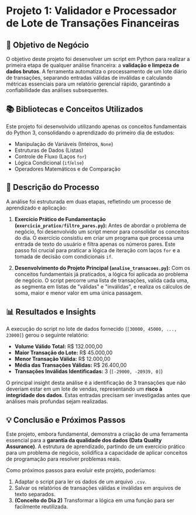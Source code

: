 # Projeto 1: Validador e Processador de Lote de Transações Financeiras

## 🎯 Objetivo de Negócio
O objetivo deste projeto foi desenvolver um script em Python para realizar a primeira etapa de qualquer análise financeira: a **validação e limpeza de dados brutos**. A ferramenta automatiza o processamento de um lote diário de transações, separando entradas válidas de inválidas e calculando métricas essenciais para um relatório gerencial rápido, garantindo a confiabilidade das análises subsequentes.

## 📚 Bibliotecas e Conceitos Utilizados
Este projeto foi desenvolvido utilizando apenas os conceitos fundamentais do Python 3, consolidando o aprendizado do primeiro dia de estudos:
-   Manipulação de Variáveis (Inteiros, `None`)
-   Estruturas de Dados (Listas)
-   Controle de Fluxo (Laços `for`)
-   Lógica Condicional (`if`/`else`)
-   Operadores Matemáticos e de Comparação

## 📖 Descrição do Processo
A análise foi estruturada em duas etapas, refletindo um processo de aprendizado e aplicação:

1.  **Exercício Prático de Fundamentação (`exercicio_pratico/filtro_pares.py`):**
    Antes de abordar o problema de negócio, foi desenvolvido um script menor para consolidar os conceitos do dia. O exercício consistiu em criar um programa que processa uma entrada de texto do usuário e filtra apenas os números pares. Este passo foi crucial para praticar a lógica de iteração com laços `for` e a tomada de decisão com condicionais `if`.

2.  **Desenvolvimento do Projeto Principal (`analise_transacoes.py`):**
    Com os conceitos fundamentais já praticados, a lógica foi aplicada ao problema de negócio. O script percorre uma lista de transações, valida cada uma, as segmenta em listas de "válidas" e "inválidas", e realiza os cálculos de soma, maior e menor valor em uma única passagem.

## 📊 Resultados e Insights
A execução do script no lote de dados fornecido (`[30000, 45000, ..., 23000]`) gerou o seguinte relatório:

-   **Volume Válido Total:** R$ 132.000,00
-   **Maior Transação do Lote:** R$ 45.000,00
-   **Menor Transação Válida:** R$ 12.000,00
-   **Média das Transações Válidas:** R$ 26.400,00
-   **Transações Inválidas Identificadas:** 3 (`[-29000, -20939, 0]`)

O principal insight desta análise é a identificação de 3 transações que não deveriam estar em um lote de vendas, representando um **risco à integridade dos dados**. Estas entradas precisam ser investigadas antes que análises mais profundas sejam realizadas.

## 💡 Conclusão e Próximos Passos
Este projeto, embora fundamental, demonstra a criação de uma ferramenta essencial para a **garantia da qualidade dos dados (Data Quality Assurance)**. A estrutura de aprendizado, partindo de um exercício prático para um problema de negócio, solidifica a capacidade de aplicar conceitos de programação para resolver problemas reais.

Como próximos passos para evoluir este projeto, poderíamos:
1.  Adaptar o script para ler os dados de um arquivo `.csv`.
2.  Salvar os relatórios de transações válidas e inválidas em arquivos de texto separados.
3.  **(Conceito do Dia 2)** Transformar a lógica em uma função para ser facilmente reutilizada.
